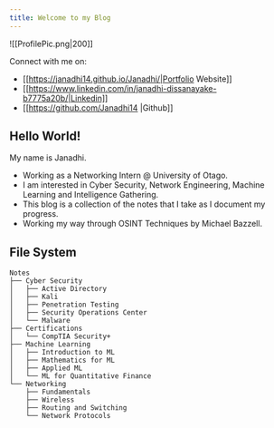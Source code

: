 ```yaml
---
title: Welcome to my Blog
---
```

![[ProfilePic.png|200]]

Connect with me on:
- [[https://janadhi14.github.io/Janadhi/|Portfolio Website]]
- [[https://www.linkedin.com/in/janadhi-dissanayake-b7775a20b/|Linkedin]]
- [[https://github.com/Janadhi14 |Github]]

## Hello World!  
My name is Janadhi.
- Working as a Networking Intern @ University of Otago.
- I am interested in Cyber Security, Network Engineering, Machine Learning and Intelligence Gathering.
- This blog is a collection of the notes that I take as I document my progress. 
- Working my way through OSINT Techniques by Michael Bazzell.

## File System 
```
Notes
├── Cyber Security
│   ├── Active Directory
│   ├── Kali
│   ├── Penetration Testing
│   ├── Security Operations Center
│   └── Malware
├── Certifications
│   └── CompTIA Security+
├── Machine Learning
│   ├── Introduction to ML
│   ├── Mathematics for ML
│   ├── Applied ML
│   └── ML for Quantitative Finance
└── Networking
    ├── Fundamentals
    ├── Wireless
    ├── Routing and Switching
    └── Network Protocols
```


